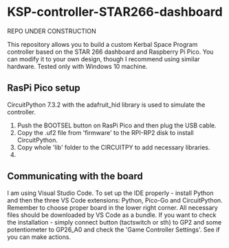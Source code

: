 # KSP-controller-STAR266-dashboard

REPO UNDER CONSTRUCTION

This repository allows you to build a custom Kerbal Space Program controller based on the STAR 266 dashboard and Raspberry Pi Pico. You can modify it to your own design, though I recommend using similar hardware. Tested only with Windows 10 machine.

## RasPi Pico setup

CircuitPython 7.3.2 with the adafruit_hid library is used to simulate the controller.
1. Push the BOOTSEL button on RasPi Pico and then plug the USB cable.
2. Copy the .uf2 file from 'firmware' to the RPI-RP2 disk to install CircuitPython.
3. Copy whole 'lib' folder to the CIRCUITPY to add necessary libraries.
4. 

## Communicating with the board

I am using Visual Studio Code. To set up the IDE properly - install Python and then the three VS Code extensions: Python, Pico-Go and CircuitPython. Remember to choose proper board in the lower right corner. All necessary files should be downloaded by VS Code as a bundle.
If you want to check the installation - simply connect button (tactswitch or sth) to GP2 and some potentiometer to GP26_A0 and check the 'Game Controller Settings'. See if you can make actions.